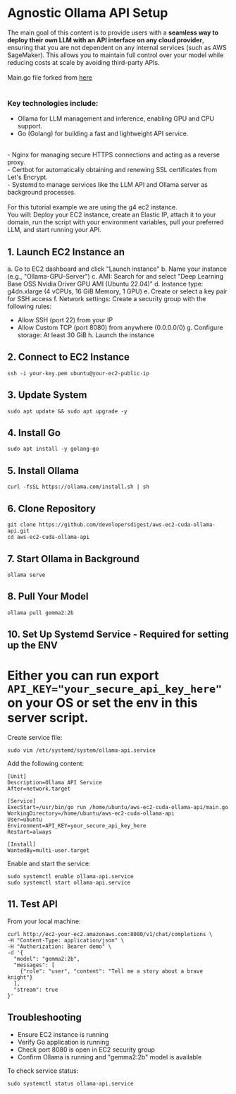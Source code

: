# Agnostic Ollama API Setup

The main goal of this content is to provide users with a **seamless way to deploy their own LLM with an API interface on any cloud provider**, ensuring that you are not dependent on any internal services (such as AWS SageMaker). This allows you to maintain full control over your model while reducing costs at scale by avoiding third-party APIs.
</br>
</br>
Main.go file forked from [here](https://github.com/developersdigest/aws-ec2-cuda-ollama)
</br> 
</br>
### Key technologies include:
- Ollama for LLM management and inference, enabling GPU and CPU support.
- Go (Golang) for building a fast and lightweight API service.
</br> 
- Nginx for managing secure HTTPS connections and acting as a reverse proxy.
</br> 
- Certbot for automatically obtaining and renewing SSL certificates from Let's Encrypt.
</br> 
- Systemd to manage services like the LLM API and Ollama server as background processes.
</br>
</br>
For this tutorial example we are using the g4 ec2 instance.
</br>
You will: Deploy your EC2 instance, create an Elastic IP, attach it to your domain, run the script with your environment variables, pull your preferred LLM, and start running your API.

## 1. Launch EC2 Instance an 

a. Go to EC2 dashboard and click "Launch instance"
b. Name your instance (e.g., "Ollama-GPU-Server")
c. AMI: Search for and select "Deep Learning Base OSS Nvidia Driver GPU AMI (Ubuntu 22.04)"
d. Instance type: g4dn.xlarge (4 vCPUs, 16 GiB Memory, 1 GPU)
e. Create or select a key pair for SSH access
f. Network settings: Create a security group with the following rules:
   - Allow SSH (port 22) from your IP
   - Allow Custom TCP (port 8080) from anywhere (0.0.0.0/0)
g. Configure storage: At least 30 GiB
h. Launch the instance

## 2. Connect to EC2 Instance

```
ssh -i your-key.pem ubuntu@your-ec2-public-ip
```

## 3. Update System

```
sudo apt update && sudo apt upgrade -y
```

## 4. Install Go

```
sudo apt install -y golang-go
```

## 5. Install Ollama

```
curl -fsSL https://ollama.com/install.sh | sh
```

## 6. Clone Repository

```
git clone https://github.com/developersdigest/aws-ec2-cuda-ollama-api.git
cd aws-ec2-cuda-ollama-api
```

## 7. Start Ollama in Background

```
ollama serve 
```

## 8. Pull Your Model

```
ollama pull gemma2:2b
```

## 10. Set Up Systemd Service - Required for setting up the ENV
# Either you can run export ```API_KEY="your_secure_api_key_here" ``` on your OS or set the env in this server script.

Create service file:
```
sudo vim /etc/systemd/system/ollama-api.service
```

Add the following content:
```
[Unit]
Description=Ollama API Service
After=network.target

[Service]
ExecStart=/usr/bin/go run /home/ubuntu/aws-ec2-cuda-ollama-api/main.go
WorkingDirectory=/home/ubuntu/aws-ec2-cuda-ollama-api
User=ubuntu
Environment=API_KEY=your_secure_api_key_here
Restart=always

[Install]
WantedBy=multi-user.target
```

Enable and start the service:
```
sudo systemctl enable ollama-api.service
sudo systemctl start ollama-api.service
```

## 11. Test API

From your local machine:
```
curl http://ec2-your-ec2.amazonaws.com:8080/v1/chat/completions \
-H "Content-Type: application/json" \
-H "Authorization: Bearer demo" \
-d '{
  "model": "gemma2:2b",
  "messages": [
    {"role": "user", "content": "Tell me a story about a brave knight"}
  ],
  "stream": true
}'
```

## Troubleshooting

- Ensure EC2 instance is running
- Verify Go application is running
- Check port 8080 is open in EC2 security group
- Confirm Ollama is running and "gemma2:2b" model is available

To check service status:
```
sudo systemctl status ollama-api.service
```
